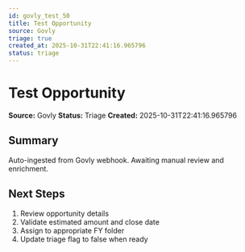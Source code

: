 ```yaml
---
id: govly_test_50
title: Test Opportunity
source: Govly
triage: true
created_at: 2025-10-31T22:41:16.965796
status: triage
---
```


# Test Opportunity

**Source:** Govly
**Status:** Triage
**Created:** 2025-10-31T22:41:16.965796

## Summary

Auto-ingested from Govly webhook. Awaiting manual review and enrichment.

## Next Steps

1. Review opportunity details
2. Validate estimated amount and close date
3. Assign to appropriate FY folder
4. Update triage flag to false when ready
